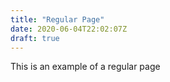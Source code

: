 ```yaml
---
title: "Regular Page"
date: 2020-06-04T22:02:07Z
draft: true
---
```


This is an example of a regular page
